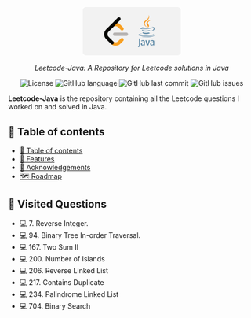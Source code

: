 <p align="center">
  <a href="https://github.com/daniel-akproh/Leetcode-Java">
    <img src="Leetcode-Java.png" alt="Leetcode-Java Logo" style="width:200px;" />
  </a>
</p>

<div align="center">

_Leetcode-Java: A Repository for Leetcode solutions in Java_

![License](https://img.shields.io/badge/License-GNU-green.svg)
![GitHub language](https://img.shields.io/github/languages/top/daniel-akproh/Leetcode-Java)
![GitHub last commit](https://img.shields.io/github/last-commit/daniel-akproh/Leetcode-Java)
![GitHub issues](https://img.shields.io/github/issues/daniel-akproh/Leetcode-Java)




</div>

**Leetcode-Java** is the repository containing all the Leetcode questions I worked on and solved in Java.

## 📖 Table of contents

- [📖 Table of contents](#-table-of-contents)
- [🌳 Features](#-features)
- [🙇 Acknowledgements](#-acknowledgements)
- [🗺️ Roadmap](#️-roadmap)

## 🌳 Visited Questions

- 💻 7. Reverse Integer.
- 💻 94. Binary Tree In-order Traversal.
- 💻 167. Two Sum II
- 💻 200. Number of Islands
- 💻 206. Reverse Linked List
- 💻 217. Contains Duplicate
- 💻 234. Palindrome Linked List
- 💻 704. Binary Search





